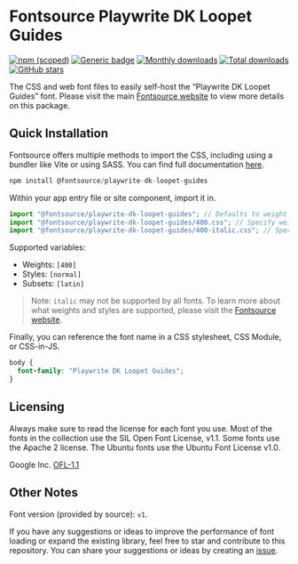 # Fontsource Playwrite DK Loopet Guides

[![npm (scoped)](https://img.shields.io/npm/v/@fontsource/playwrite-dk-loopet-guides?color=brightgreen)](https://www.npmjs.com/package/@fontsource/playwrite-dk-loopet-guides) [![Generic badge](https://img.shields.io/badge/fontsource-passing-brightgreen)](https://github.com/fontsource/fontsource) [![Monthly downloads](https://badgen.net/npm/dm/@fontsource/playwrite-dk-loopet-guides)](https://github.com/fontsource/fontsource) [![Total downloads](https://badgen.net/npm/dt/@fontsource/playwrite-dk-loopet-guides)](https://github.com/fontsource/fontsource) [![GitHub stars](https://img.shields.io/github/stars/fontsource/fontsource.svg?style=social&label=Star)](https://github.com/fontsource/fontsource/stargazers)

The CSS and web font files to easily self-host the “Playwrite DK Loopet Guides” font. Please visit the main [Fontsource website](https://fontsource.org/fonts/playwrite-dk-loopet-guides) to view more details on this package.

## Quick Installation

Fontsource offers multiple methods to import the CSS, including using a bundler like Vite or using SASS. You can find full documentation [here](https://fontsource.org/docs/getting-started/introduction).

```javascript
npm install @fontsource/playwrite-dk-loopet-guides
```

Within your app entry file or site component, import it in.

```javascript
import "@fontsource/playwrite-dk-loopet-guides"; // Defaults to weight 400
import "@fontsource/playwrite-dk-loopet-guides/400.css"; // Specify weight
import "@fontsource/playwrite-dk-loopet-guides/400-italic.css"; // Specify weight and style
```

Supported variables:
- Weights: `[400]`
- Styles: `[normal]`
- Subsets: `[latin]`

> Note: `italic` may not be supported by all fonts. To learn more about what weights and styles are supported, please visit the [Fontsource website](https://fontsource.org/fonts/playwrite-dk-loopet-guides).

Finally, you can reference the font name in a CSS stylesheet, CSS Module, or CSS-in-JS.

```css
body {
  font-family: "Playwrite DK Loopet Guides";
}
```

## Licensing
Always make sure to read the license for each font you use. Most of the fonts in the collection use the SIL Open Font License, v1.1. Some fonts use the Apache 2 license. The Ubuntu fonts use the Ubuntu Font License v1.0.

Google Inc.
[OFL-1.1](http://scripts.sil.org/OFL)

## Other Notes
Font version (provided by source): `v1`.

If you have any suggestions or ideas to improve the performance of font loading or expand the existing library, feel free to star and contribute to this repository. You can share your suggestions or ideas by creating an [issue](https://github.com/fontsource/fontsource/issues).